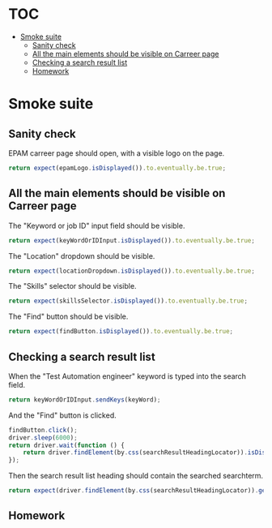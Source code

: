 # TOC
   - [Smoke suite](#smoke-suite)
     - [Sanity check](#smoke-suite-sanity-check)
     - [All the main elements should be visible on Carreer page](#smoke-suite-all-the-main-elements-should-be-visible-on-carreer-page)
     - [Checking a search result list](#smoke-suite-checking-a-search-result-list)
     - [Homework](#smoke-suite-homework)
<a name=""></a>

<a name="smoke-suite"></a>
# Smoke suite
<a name="smoke-suite-sanity-check"></a>
## Sanity check
EPAM carreer page should open, with a visible logo on the page.

```js
return expect(epamLogo.isDisplayed()).to.eventually.be.true;
```

<a name="smoke-suite-all-the-main-elements-should-be-visible-on-carreer-page"></a>
## All the main elements should be visible on Carreer page
The "Keyword or job ID" input field should be visible.

```js
return expect(keyWordOrIDInput.isDisplayed()).to.eventually.be.true;
```

The "Location" dropdown should be visible.

```js
return expect(locationDropdown.isDisplayed()).to.eventually.be.true;
```

The "Skills" selector should be visible.

```js
return expect(skillsSelector.isDisplayed()).to.eventually.be.true;
```

The "Find" button should be visible.

```js
return expect(findButton.isDisplayed()).to.eventually.be.true;
```

<a name="smoke-suite-checking-a-search-result-list"></a>
## Checking a search result list
When the "Test Automation engineer" keyword is typed into the search field.

```js
return keyWordOrIDInput.sendKeys(keyWord);
```

And the "Find" button is clicked.

```js
findButton.click();
driver.sleep(6000);
return driver.wait(function () {
    return driver.findElement(by.css(searchResultHeadingLocator)).isDisplayed();
});
```

Then the search result list heading should contain the searched searchterm.

```js
return expect(driver.findElement(by.css(searchResultHeadingLocator)).getText()).to.eventually.include(keyWord.toUpperCase());
```

<a name="smoke-suite-homework"></a>
## Homework